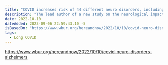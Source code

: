 ```yaml
---
title: "COVID increases risk of 44 different neuro disorders, including Alzheimer's, 1 year post-infection"
description: "The lead author of a new study on the neurological impact of COVID-19 infection says that the disease 'is not as benign' as people may think."
date: 2022-10-10
dateAdded: 2023-09-06 22:59:43.10 -5
isBasedOn: "https://www.wbur.org/hereandnow/2022/10/10/covid-neuro-disorders-alzheimers"
tags:
  - Long COVID
---
```


https://www.wbur.org/hereandnow/2022/10/10/covid-neuro-disorders-alzheimers

